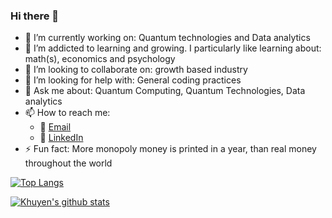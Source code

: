 ### Hi there 👋

<!--
**julianJames196/julianJames196** is a ✨ _special_ ✨ repository because its `README.md` (this file) appears on your GitHub profile.

Here are some ideas to get you started:
-->

- 🔭 I’m currently working on: Quantum technologies and Data analytics
- 🌱 I’m addicted to learning and growing. I particularly like learning about: math(s), economics and psychology
- 👯 I’m looking to collaborate on: growth based industry
- 🤔 I’m looking for help with: General coding practices
- 💬 Ask me about: Quantum Computing, Quantum Technologies, Data analytics
- 📫 How to reach me:
    - :incoming_envelope: [Email](mailto:julian.james196@gmail.com)
    - :office: [LinkedIn](https://www.linkedin.com/in/julian-james1/)
- ⚡ Fun fact: More monopoly money is printed in a year, than real money throughout the world

[![Top Langs](https://github-readme-stats.vercel.app/api/top-langs/?username=julianJames196)](https://github.com/julianJames196/github-readme-stats)

[![Khuyen's github stats](https://github-readme-stats.vercel.app/api?username=julianJames196&count_private=true&show_icons=true&theme=radical&hide_rank=false)](https://github.com/julianJames196/github-readme-stats)
